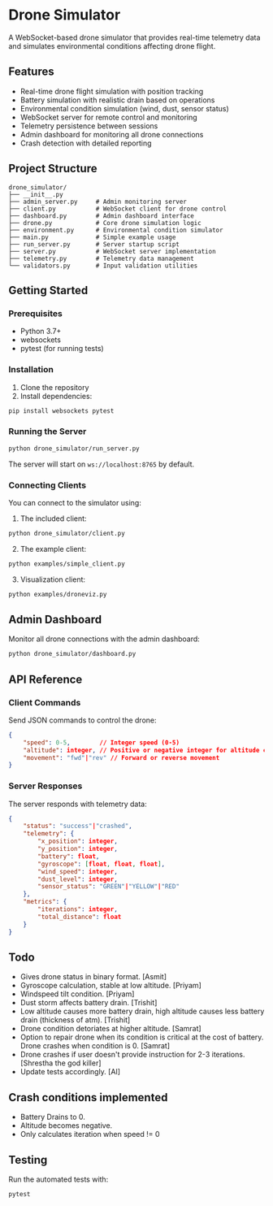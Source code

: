 # Drone Simulator

A WebSocket-based drone simulator that provides real-time telemetry data and simulates environmental conditions affecting drone flight.

## Features

- Real-time drone flight simulation with position tracking
- Battery simulation with realistic drain based on operations
- Environmental condition simulation (wind, dust, sensor status)
- WebSocket server for remote control and monitoring
- Telemetry persistence between sessions
- Admin dashboard for monitoring all drone connections
- Crash detection with detailed reporting

## Project Structure

```
drone_simulator/
├── __init__.py
├── admin_server.py     # Admin monitoring server
├── client.py           # WebSocket client for drone control
├── dashboard.py        # Admin dashboard interface
├── drone.py            # Core drone simulation logic
├── environment.py      # Environmental condition simulator
├── main.py             # Simple example usage
├── run_server.py       # Server startup script
├── server.py           # WebSocket server implementation
├── telemetry.py        # Telemetry data management
└── validators.py       # Input validation utilities
```

## Getting Started

### Prerequisites

- Python 3.7+
- websockets
- pytest (for running tests)

### Installation

1. Clone the repository
2. Install dependencies:
```bash
pip install websockets pytest
```

### Running the Server

```bash
python drone_simulator/run_server.py
```

The server will start on `ws://localhost:8765` by default.

### Connecting Clients

You can connect to the simulator using:

1. The included client:
```bash
python drone_simulator/client.py
```

2. The example client:
```bash
python examples/simple_client.py
```

3. Visualization client:
```bash
python examples/droneviz.py
```

## Admin Dashboard

Monitor all drone connections with the admin dashboard:

```bash
python drone_simulator/dashboard.py
```

## API Reference

### Client Commands

Send JSON commands to control the drone:

```json
{
    "speed": 0-5,        // Integer speed (0-5)
    "altitude": integer, // Positive or negative integer for altitude change
    "movement": "fwd"|"rev" // Forward or reverse movement
}
```

### Server Responses

The server responds with telemetry data:

```json
{
    "status": "success"|"crashed",
    "telemetry": {
        "x_position": integer,
        "y_position": integer,
        "battery": float,
        "gyroscope": [float, float, float],
        "wind_speed": integer,
        "dust_level": integer,
        "sensor_status": "GREEN"|"YELLOW"|"RED"
    },
    "metrics": {
        "iterations": integer,
        "total_distance": float
    }
}
```

## Todo

- Gives drone status in binary format. [Asmit]
- Gyroscope calculation, stable at low altitude. [Priyam]
- Windspeed tilt condition. [Priyam]
- Dust storm affects battery drain. [Trishit]
- Low altitude causes more battery drain, high altitude causes less battery drain (thickness of atm). [Trishit]
- Drone condition detoriates at higher altitude. [Samrat]
- Option to repair drone when its condition is critical at the cost of battery. Drone crashes when condition is 0. [Samrat]
- Drone crashes if user doesn't provide instruction for 2-3 iterations. [Shrestha the god killer]
- Update tests accordingly. [AI]

## Crash conditions implemented

- Battery Drains to 0.
- Altitude becomes negative.
- Only calculates iteration when speed != 0

## Testing

Run the automated tests with:

```bash
pytest
```
